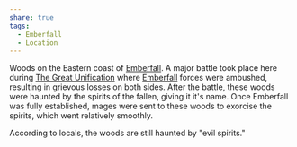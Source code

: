 ```yaml
---
share: true
tags:
  - Emberfall
  - Location
---
```


Woods on the Eastern coast of [Emberfall](./Emberfall.md).
A major battle took place here during [The Great Unification](./The%20Great%20Unification.md) where [Emberfall](./Emberfall.md) forces were ambushed, resulting in grievous losses on both sides. After the battle, these woods were haunted by the spirits of the fallen, giving it it's name.
Once Emberfall was fully established, mages were sent to these woods to exorcise the spirits, which went relatively smoothly.


According to locals, the woods are still haunted by "evil spirits."